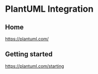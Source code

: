 # PlantUML Integration

## Home
https://plantuml.com/

## Getting started
https://plantuml.com/starting